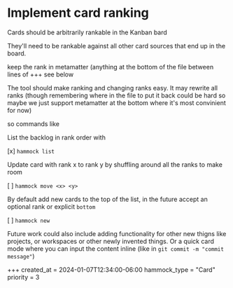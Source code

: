 # Implement card ranking

Cards should be arbitrarily rankable in the Kanban bard

They'll need to be rankable against all other card sources that end up in the
board.

keep the rank in metamatter (anything at the bottom of the file between lines of +++
see below

The tool should make ranking and changing ranks easy. It may rewrite all ranks
(though remembering where in the file to put it back could be hard so maybe we
just support metamatter at the bottom where it's most convinient for now)

so commands like

List the backlog in rank order with

[x] `hammock list`

Update card with rank x to rank y by shuffling around all the ranks to make room

[ ] `hammock move <x> <y>`

By default add new cards to the top of the list, in the future accept an
optional rank or explicit `bottom`

[ ] `hammock new`

Future work could also include adding functionality for other new thigns like
projects, or workspaces or other newly invented things. Or a quick card mode
where you can input the content inline (like in `git commit -m "commit
message"`)

+++
created_at = 2024-01-07T12:34:00-06:00
hammock_type = "Card"
priority = 3
